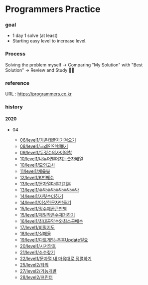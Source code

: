 Programmers Practice
====================

### goal 
 - 1 day 1 solve (at least)
 - Starting easy level to increase level.

### Process
 Solving the problem myself -> Comparing "My Solution" with "Best Solution" -> Review and Study :man_student:

### reference 
URL : https://programmers.co.kr



### history

#### 2020

- 04

  - [06/level1/가운데글자가져오기](https://github.com/tootoomaa/SolvedProgrammers/blob/master/2020/04/06:level1:가운데글자가져오기.md)
  - [08/level1/크레인인형뽑기](https://github.com/tootoomaa/SolvedProgrammers/blob//master/2020/04/08:level1:크레인인형뽑기.md)
  - [09/level1/두정수의사이의합](https://github.com/tootoomaa/SolvedProgrammers/blob/master/2020/04/09:level1:두정수의사이의합.md)
  - [10/level1/나누어떨어지는숫자배열](https://github.com/tootoomaa/SolvedProgrammers/blob/master/2020/04/10:level1:나누어떨어지는숫자배열.md)
  - [10/level1/모의고사](https://github.com/tootoomaa/SolvedProgrammers/blob/master/2020/04/10:level1:모의고사.md)
  - [11/level1/체육복](https://github.com/tootoomaa/SolvedProgrammers/blob/master/2020/04/11:level1:체육복.md)
  - [12/level1/K번째수](https://github.com/tootoomaa/SolvedProgrammers/blob/master/2020/04/12:level1:K번째수.md)
  - [13/level1/문자열다루기기본](https://github.com/tootoomaa/SolvedProgrammers/blob/master/2020/04/13:level1:문자열다루기기본.md)
  - [13/level1/수박수박수박수박수박](https://github.com/tootoomaa/SolvedProgrammers/blob/master/2020/04/13:level1:수박수박수박수박수박.md)
  - [14/level1/자릿수더하기](https://github.com/tootoomaa/SolvedProgrammers/blob/master/2020/04/14:level1:자릿수더하기.md)
  - [14/level1/이상한문자만들기](https://github.com/tootoomaa/SolvedProgrammers/blob/master/2020/04/14:level1:이상한문자만들기.md)
  - [15/level1/정수제곱근판별](https://github.com/tootoomaa/SolvedProgrammers/blob/master/2020/04/15:level1:정수제곱근판별.md)
  - [15/level1/제일작은수제거하기](https://github.com/tootoomaa/SolvedProgrammers/blob/master/2020/04/15:level1:제일작은수제거하기.md)
  - [16/level1/최대공약수와최소공배수](https://github.com/tootoomaa/SolvedProgrammers/blob/master/2020/04/16:level1:최대공약수와최소공배수.md)
  - [17/level1/비밀지도](https://github.com/tootoomaa/SolvedProgrammers/blob/master/2020/04/17:level1:비밀지도.md)
  - [18/level1/실패율](https://github.com/tootoomaa/SolvedProgrammers/blob/master/2020/04/18:level1:실패율.md)
  - [19/level1/다트게임-추후Update필요](https://github.com/tootoomaa/SolvedProgrammers/blob/master/2020/04/19:level1:다트게임-Update.md) 
  - [20/level1/시저암호](https://github.com/tootoomaa/SolvedProgrammers/blob/master/2020/04/20:level1:시저암호.md)
  - [21/level1/소수찾기](https://github.com/tootoomaa/SolvedProgrammers/blob/master/2020/04/21:level1:소수찾기.md)
  - [22/level1/문자열 내 마음대로 정렬하기](https://github.com/tootoomaa/SolvedProgrammers/blob/master/2020/04/22:level1:문자열내마음대로정렬하기.md)
  - [25/level2/타워](https://github.com/tootoomaa/SolvedProgrammers/blob/master/2020/04/25:level2:타워.md)
  - [27/level2/기능개발](https://github.com/tootoomaa/SolvedProgrammers/blob/master/2020/04/27:level2:기능개발.md)
  - [28/level2/프린터](https://github.com/tootoomaa/SolvedProgrammers/blob/master/2020/04/28:level2:프린터.md)

  

  

